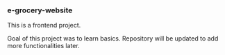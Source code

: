 <h3>e-grocery-website</h3>

This is a frontend project. 

Goal of this project was to learn basics.
Repository will be updated to add more functionalities later.
